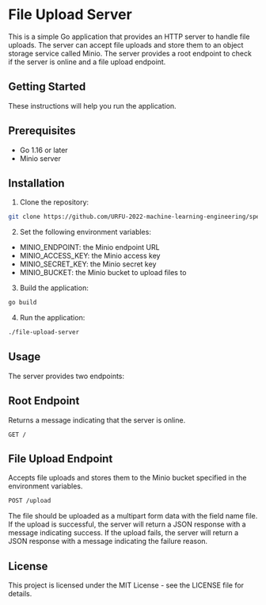 # File Upload Server

This is a simple Go application that provides an HTTP server to handle file uploads. The server can accept file uploads and store them to an object storage service called Minio. The server provides a root endpoint to check if the server is online and a file upload endpoint.
## Getting Started

These instructions will help you run the application.
## Prerequisites


- Go 1.16 or later
- Minio server


## Installation

1. Clone the repository:

```bash
git clone https://github.com/URFU-2022-machine-learning-engineering/speech-recognition-API
```
2. Set the following environment variables:

- MINIO_ENDPOINT: the Minio endpoint URL
- MINIO_ACCESS_KEY: the Minio access key
- MINIO_SECRET_KEY: the Minio secret key
- MINIO_BUCKET: the Minio bucket to upload files to

3. Build the application:

```bash
go build
```

4. Run the application:

```bash
./file-upload-server
```
## Usage

The server provides two endpoints:

## Root Endpoint

Returns a message indicating that the server is online.

```
GET /
```

## File Upload Endpoint

Accepts file uploads and stores them to the Minio bucket specified in the environment variables.

```bash
POST /upload
```

The file should be uploaded as a multipart form data with the field name file. If the upload is successful, the server will return a JSON response with a message indicating success. If the upload fails, the server will return a JSON response with a message indicating the failure reason.

## License

This project is licensed under the MIT License - see the LICENSE file for details.
